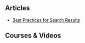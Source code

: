## Articles

- [Best Practices for Search Results](https://uxplanet.org/best-practices-for-search-results-1bbed9d7a311)

## Courses & Videos
